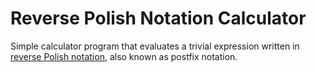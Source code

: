 # Reverse Polish Notation Calculator
Simple calculator program that evaluates a trivial expression written in [reverse Polish notation](https://en.wikipedia.org/wiki/Reverse_Polish_notation), also known as postfix notation.
